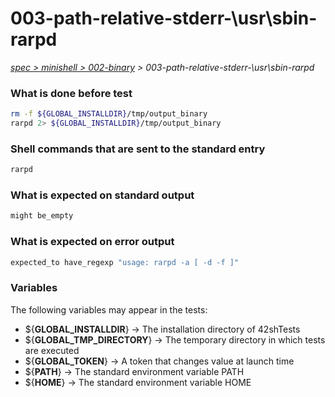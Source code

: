 # 003-path-relative-stderr-\usr\sbin-rarpd

*[spec > minishell > 002-binary](..) > 003-path-relative-stderr-\usr\sbin-rarpd*

### What is done before test

```bash
rm -f ${GLOBAL_INSTALLDIR}/tmp/output_binary
rarpd 2> ${GLOBAL_INSTALLDIR}/tmp/output_binary
```

### Shell commands that are sent to the standard entry

```bash
rarpd

```

### What is expected on standard output

```bash
might be_empty
```

### What is expected on error output

```bash
expected_to have_regexp "usage: rarpd -a [ -d -f ]"

```

### Variables

The following variables may appear in the tests:

* ${**GLOBAL_INSTALLDIR**} -> The installation directory of 42shTests
* ${**GLOBAL_TMP_DIRECTORY**} -> The temporary directory in which tests are executed
* ${**GLOBAL_TOKEN**} -> A token that changes value at launch time
* ${**PATH**} -> The standard environment variable PATH
* ${**HOME**} -> The standard environment variable HOME

